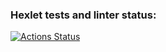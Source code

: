 ### Hexlet tests and linter status:
[![Actions Status](https://github.com/kimxd98/python-project-49/actions/workflows/hexlet-check.yml/badge.svg)](https://github.com/kimxd98/python-project-49/actions)